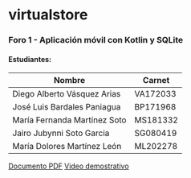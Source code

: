 # virtualstore

### Foro 1 - Aplicación móvil con Kotlin y SQLite

#### Estudiantes:

| Nombre  | Carnet |
| ------------- | ------------- |
| Diego Alberto Vásquez Arias | VA172033
| José Luis Bardales Paniagua | BP171968 |
| María Fernanda Martínez Soto | MS181332 |
| Jairo Jubynni Soto Garcia | SG080419 |
| María Dolores Martínez León | ML202278 |

[Documento PDF](https://drive.google.com/file/d/1RSs21yulPx0tCy_M7Lxdi4VkOoKblQdG/view?usp=sharing)
[Video demostrativo](https://youtu.be/jZSPrE2LU_E)
